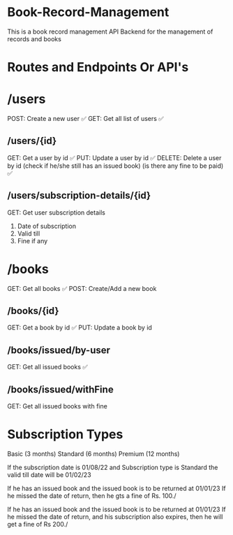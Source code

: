 # Book-Record-Management

This is a book record management API Backend for the management of records and books

# Routes and Endpoints Or API's

# /users
POST: Create a new user  ✅
GET: Get all list of users  ✅

## /users/{id}
GET: Get a user by id   ✅
PUT: Update a user by id   ✅
DELETE: Delete a user by id (check if he/she still has an issued book) (is there any fine to be paid)  ✅

## /users/subscription-details/{id}
GET: Get user subscription details
1. Date of subscription
2. Valid till
3. Fine if any



# /books
GET: Get all books ✅
POST: Create/Add a new book

## /books/{id}
GET: Get a book by id  ✅
PUT: Update a book by id

## /books/issued/by-user
GET: Get all issued books  ✅

## /books/issued/withFine
GET: Get all issued books with fine



# Subscription Types
Basic (3 months) 
Standard (6 months) 
Premium (12 months)


If the subscription date is 01/08/22 
and Subscription type is Standard 
the valid till date will be 01/02/23


If he has an issued book and the issued book is to be returned at 01/01/23 If he missed the date of return, then he gts a fine of Rs. 100./

If he has an issued book and the issued book is to be returned at 01/01/23 If he missed the date of return, and his subscription also expires, then he will get a fine of Rs 200./